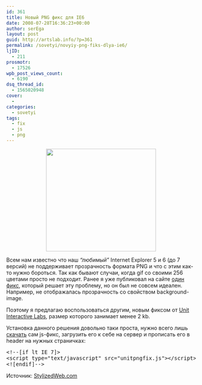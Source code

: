 ```yaml
---
id: 361
title: Новый PNG фикс для IE6
date: 2008-07-28T16:36:23+00:00
author: serEga
layout: post
guid: http://artslab.info/?p=361
permalink: /sovetyi/novyiy-png-fiks-dlya-ie6/
ljID:
  - 211
prosmotr:
  - 17526
wpb_post_views_count:
  - 6190
dsq_thread_id:
  - 1565020948
cover:
  -
categories:
  - sovetyi
tags:
  - fix
  - js
  - png
---
```

<center>
  <a href="http://artslab.info/wp-content/uploads/png_fix_for_internet_explorer.jpg"><img src="http://artslab.info/wp-content/uploads/png_fix_for_internet_explorer.jpg" alt="" title="png_fix_for_internet_explorer" width="292" height="273" class="alignnone size-full wp-image-832" /></a>
</center>



Всем нам известно что наш _&#8220;любимый&#8221;_ Internet Explorer 5 и 6 (до 7 версий) не поддерживает прозрачность формата PNG и что с этим как-то нужно бороться. Так как бывают случаи, когда gif со своими 256 цветами просто не подходит. Ранее я уже публиковал на сайте <a href="http://artslab.info/?p=58#comments" target="_blank">один фикс</a>, который решает эту проблему, но он был не совсем идеален. Например, не отображалась прозрачность со свойством background-image.

Поэтому я предлагаю воспользоваться другим, новым фиксом от [Unit Interactive Labs](http://labs.unitinteractive.com/index.php), размер которого занимает менее 2 kb.

Установка данного решения довольно таки проста, нужно всего лишь <a href="http://labs.unitinteractive.com/unitpngfix.php" target="_blank">скачать</a> сам js-фикс, загрузить его к себе на сервер и прописать его в header на нужных страничках:

<pre lang="html">&lt;!--[if lt IE 7]&gt;
&lt;script type="text/javascript" src="unitpngfix.js"&gt;&lt;/script&gt;
&lt;![endif]--&gt;</pre>

Источник: <a href="http://stylizedweb.com/2008/07/27/a-brand-new-png-fix-for-ie6/" target="_blank">StylizedWeb.com</a>